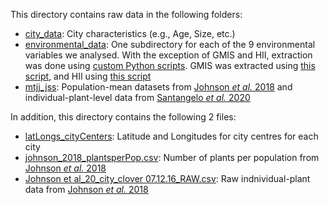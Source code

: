 This directory contains raw data in the following folders:

- [city_data](./city_data): City characteristics (e.g., Age, Size, etc.)
- [environmental_data](./environmental_data): One subdirectory for each of the 9 environmental variables we analysed. With the exception of GMIS and HII, extraction was done using [custom Python scripts](../scripts/python). GMIS was extracted using [this script](../../scripts/r/data-extraction/gmis_extraction.R), and HII using [this script](../scripts/r/data-extraction/hii_extraction.R)
- [mtjj_jss](./mtjj_jss): Population-mean datasets from [Johnson _et al._ 2018](https://royalsocietypublishing.org/doi/10.1098/rspb.2018.1019) and individual-plant-level data from [Santangelo _et al._ 2020](https://onlinelibrary.wiley.com/doi/10.1002/evl3.163)

In addition, this directory contains the following 2 files:

- [latLongs_cityCenters](./latLongs_cityCenters.csv): Latitude and Longitudes for city centres for each city
- [johnson_2018_plantsperPop.csv](./johnson_2018_plantsperPop.csv): Number of plants per population from [Johnson _et al._ 2018](https://royalsocietypublishing.org/doi/10.1098/rspb.2018.1019)
- [Johnson et al_20_city_clover 07.12.16_RAW.csv](./Johnson&#32et&#32al_20_city_clover&#3207.12.16_RAW.csv): Raw indnividual-plant data from [Johnson _et al._ 2018](https://royalsocietypublishing.org/doi/10.1098/rspb.2018.1019)